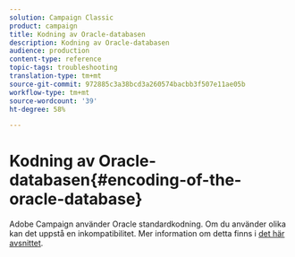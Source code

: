 ```yaml
---
solution: Campaign Classic
product: campaign
title: Kodning av Oracle-databasen
description: Kodning av Oracle-databasen
audience: production
content-type: reference
topic-tags: troubleshooting
translation-type: tm+mt
source-git-commit: 972885c3a38bcd3a260574bacbb3f507e11ae05b
workflow-type: tm+mt
source-wordcount: '39'
ht-degree: 58%

---
```



# Kodning av Oracle-databasen{#encoding-of-the-oracle-database}

Adobe Campaign använder Oracle standardkodning. Om du använder olika kan det uppstå en inkompatibilitet. Mer information om detta finns i [det här avsnittet](../../installation/using/database.md#oracle).

